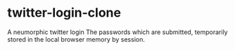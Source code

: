 # twitter-login-clone
A neumorphic twitter login 
The passwords which are submitted, temporarily stored in the local browser memory by session.  
